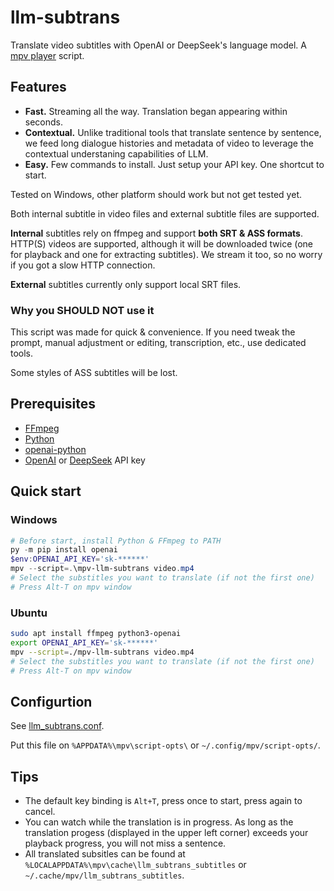 # llm-subtrans

Translate video subtitles with OpenAI or DeepSeek's language model.
A [mpv player](https://mpv.io/) script.

## Features

- **Fast.** Streaming all the way. Translation began appearing within seconds.
- **Contextual.** Unlike traditional tools that translate sentence by sentence,
  we feed long dialogue histories and metadata of video to leverage the
  contextual understaning capabilities of LLM.
- **Easy.** Few commands to install. Just setup your API key. One shortcut to start.

Tested on Windows, other platform should work but not get tested yet.

Both internal subtitle in video files and external subtitle files are supported.

**Internal** subtitles rely on ffmpeg and support **both SRT & ASS formats**.
HTTP(S) videos are supported, although it will be downloaded twice (one for
playback and one for extracting subtitles). We stream it too, so no worry if
you got a slow HTTP connection.

**External** subtitles currently only support local SRT files.

### Why you SHOULD NOT use it

This script was made for quick & convenience. If you need tweak the prompt,
manual adjustment or editing, transcription, etc., use dedicated tools.

Some styles of ASS subtitles will be lost.

## Prerequisites

- [FFmpeg](https://www.ffmpeg.org/)
- [Python](https://python.org)
- [openai-python](https://github.com/openai/openai-python)
- [OpenAI](https://platform.openai.com/api-keys) or [DeepSeek](https://platform.deepseek.com/api_keys) API key

## Quick start

### Windows

```powershell
# Before start, install Python & FFmpeg to PATH
py -m pip install openai
$env:OPENAI_API_KEY='sk-******'
mpv --script=.\mpv-llm-subtrans video.mp4
# Select the substitles you want to translate (if not the first one)
# Press Alt-T on mpv window
```

### Ubuntu

```bash
sudo apt install ffmpeg python3-openai
export OPENAI_API_KEY='sk-******'
mpv --script=./mpv-llm-subtrans video.mp4
# Select the substitles you want to translate (if not the first one)
# Press Alt-T on mpv window
```

## Configurtion

See [llm_subtrans.conf](llm_subtrans.conf).

Put this file on `%APPDATA%\mpv\script-opts\` or `~/.config/mpv/script-opts/`.

## Tips

- The default key binding is `Alt+T`, press once to start,
  press again to cancel.
- You can watch while the translation is in progress. As long as the
  translation progess (displayed in the upper left corner) exceeds your
  playback progress, you will not miss a sentence.
- All translated subsitles can be found at
  `%LOCALAPPDATA%\mpv\cache\llm_subtrans_subtitles` or
  `~/.cache/mpv/llm_subtrans_subtitles`.
